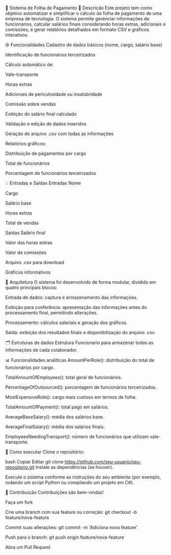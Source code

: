 💼 Sistema de Folha de Pagamento
📄 Descrição
Este projeto tem como objetivo automatizar e simplificar o cálculo da folha de pagamento de uma empresa de tecnologia. O sistema permite gerenciar informações de funcionários, calcular salários finais considerando horas extras, adicionais e comissões, e gerar relatórios detalhados em formato CSV e gráficos interativos.

⚙️ Funcionalidades
Cadastro de dados básicos (nome, cargo, salário base)

Identificação de funcionários terceirizados

Cálculo automático de:

Vale-transporte

Horas extras

Adicionais de periculosidade ou insalubridade

Comissão sobre vendas

Exibição do salário final calculado

Validação e edição de dados inseridos

Geração de arquivo .csv com todas as informações

Relatórios gráficos:

Distribuição de pagamentos por cargo

Total de funcionários

Porcentagem de funcionários terceirizados

💡 Entradas e Saídas
Entradas
Nome

Cargo

Salário base

Horas extras

Total de vendas

Saídas
Salário final

Valor das horas extras

Valor de comissões

Arquivo .csv para download

Gráficos informativos

🧩 Arquitetura
O sistema foi desenvolvido de forma modular, dividido em quatro principais blocos:

Entrada de dados: captura e armazenamento das informações.

Exibição para conferência: apresentação das informações antes do processamento final, permitindo alterações.

Processamento: cálculos salariais e geração dos gráficos.

Saída: exibição dos resultados finais e disponibilização do arquivo .csv.

🗂️ Estruturas de dados
Estrutura Funcionario para armazenar todas as informações de cada colaborador.

📊 Funcionalidades analíticas
AmountPerRole(): distribuição do total de funcionários por cargo.

TotalAmountOfEmployees(): total geral de funcionários.

PercentageOfOutsourced(): porcentagem de funcionários terceirizados.

MostExpensiveRole(): cargo mais custoso em termos de folha.

TotalAmountOfPayment(): total pago em salários.

AverageBaseSalary(): média dos salários base.

AverageFinalSalary(): média dos salários finais.

EmployeesNeedingTransport(): número de funcionários que utilizam vale-transporte.

🚀 Como executar
Clone o repositório:

bash
Copiar
Editar
git clone https://github.com/seu-usuario/seu-repositorio.git
Instale as dependências (se houver).

Execute o sistema conforme as instruções do seu ambiente (por exemplo, rodando um script Python ou compilando um projeto em C#).

💬 Contribuição
Contribuições são bem-vindas!

Faça um fork

Crie uma branch com sua feature ou correção: git checkout -b feature/nova-feature

Commit suas alterações: git commit -m 'Adiciona nova feature'

Push para o branch: git push origin feature/nova-feature

Abra um Pull Request
